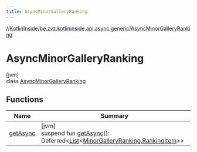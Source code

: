 ```yaml
---
title: AsyncMinorGalleryRanking
---
```

//[KotlinInside](../../../index.html)/[be.zvz.kotlininside.api.async.generic](../index.html)/[AsyncMinorGalleryRanking](index.html)



# AsyncMinorGalleryRanking



[jvm]\
class [AsyncMinorGalleryRanking](index.html)



## Functions


| Name | Summary |
|---|---|
| [getAsync](get-async.html) | [jvm]<br>suspend fun [getAsync](get-async.html)(): Deferred&lt;[List](https://kotlinlang.org/api/latest/jvm/stdlib/kotlin.collections/-list/index.html)&lt;[MinorGalleryRanking.RankingItem](../../be.zvz.kotlininside.api.generic/-minor-gallery-ranking/-ranking-item/index.html)&gt;&gt; |

